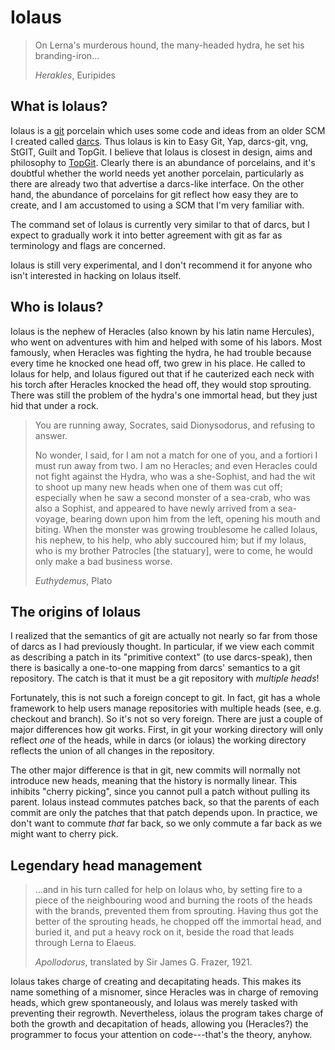 # Iolaus

> On Lerna's murderous hound, the many-headed hydra, he set his
> branding-iron...
>
> *Herakles*, Euripides

What is Iolaus?
---------------

Iolaus is a [git](http://git-scm.org) porcelain which uses some code
and ideas from an older SCM I created called
[darcs](http://darcs.net).  Thus Iolaus is kin to Easy Git, Yap,
darcs-git, vng, StGIT, Guilt and TopGit.  I believe that Iolaus is
closest in design, aims and philosophy to
[TopGit](http://repo.or.cz/w/topgit.git).  Clearly there is an
abundance of porcelains, and it's doubtful whether the world needs yet
another porcelain, particularly as there are already two that
advertise a darcs-like interface.  On the other hand, the abundance of
porcelains for git reflect how easy they are to create, and I am
accustomed to using a SCM that I'm very familiar with.

The command set of Iolaus is currently very similar to that of darcs,
but I expect to gradually work it into better agreement with git as
far as terminology and flags are concerned.

Iolaus is still very experimental, and I don't recommend it for anyone
who isn't interested in hacking on Iolaus itself.

Who is Iolaus?
--------------

Iolaus is the nephew of Heracles (also known by his latin name
Hercules), who went on adventures with him and helped with some of his
labors.  Most famously, when Heracles was fighting the hydra, he had
trouble because every time he knocked one head off, two grew in his
place.  He called to Iolaus for help, and Iolaus figured out that if
he cauterized each neck with his torch after Heracles knocked the head
off, they would stop sprouting.  There was still the problem of the
hydra's one immortal head, but they just hid that under a rock.

> You are running away, Socrates, said Dionysodorus, and refusing to
> answer.
>
> No wonder, I said, for I am not a match for one of you, and a
> fortiori I must run away from two. I am no Heracles; and even
> Heracles could not fight against the Hydra, who was a she-Sophist,
> and had the wit to shoot up many new heads when one of them was cut
> off; especially when he saw a second monster of a sea-crab, who was
> also a Sophist, and appeared to have newly arrived from a
> sea-voyage, bearing down upon him from the left, opening his mouth
> and biting. When the monster was growing troublesome he called
> Iolaus, his nephew, to his help, who ably succoured him; but if my
> Iolaus, who is my brother Patrocles [the statuary], were to come, he
> would only make a bad business worse.
>
> *Euthydemus*, Plato

The origins of Iolaus
---------------------

I realized that the semantics of git are actually not nearly so far
from those of darcs as I had previously thought.  In particular, if we
view each commit as describing a patch in its "primitive context" (to
use darcs-speak), then there is basically a one-to-one mapping from
darcs' semantics to a git repository.   The catch is that it must be a 
git repository with *multiple heads*!

Fortunately, this is not such a foreign concept to git.  In fact, git
has a whole framework to help users manage repositories with multiple
heads (see, e.g. checkout and branch).  So it's not so very foreign.
There are just a couple of major differences how git works.  First, in
git your working directory will only reflect *one* of the heads, while
in darcs (or iolaus) the working directory reflects the union of all
changes in the repository.

The other major difference is that in git, new commits will normally
not introduce new heads, meaning that the history is normally linear.
This inhibits "cherry picking", since you cannot pull a patch without
pulling its parent.  Iolaus instead commutes patches back, so that the
parents of each commit are only the patches that that patch depends
upon.  In practice, we don't want to commute *that* far back, so we
only commute a far back as we might want to cherry pick.

Legendary head management
-------------------------

> ...and in his turn called for help on Iolaus who, by setting fire to
> a piece of the neighbouring wood and burning the roots of the heads
> with the brands, prevented them from sprouting. Having thus got the
> better of the sprouting heads, he chopped off the immortal head, and
> buried it, and put a heavy rock on it, beside the road that leads
> through Lerna to Elaeus.
>
> *Apollodorus*, translated by Sir James G. Frazer, 1921.

Iolaus takes charge of creating and decapitating heads.  This makes
its name something of a misnomer, since Heracles was in charge of
removing heads, which grew spontaneously, and Iolaus was merely tasked
with preventing their regrowth.  Nevertheless, iolaus the program
takes charge of both the growth and decapitation of heads, allowing
you (Heracles?) the programmer to focus your attention on
code---that's the theory, anyhow.
